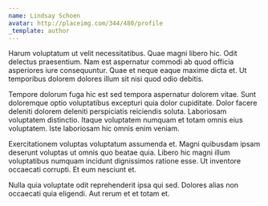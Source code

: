 ```yaml
---
name: Lindsay Schoen
avatar: http://placeimg.com/344/480/profile
_template: author
---
```

Harum voluptatum ut velit necessitatibus. Quae magni libero hic. Odit delectus praesentium. Nam est aspernatur commodi ab quod officia asperiores iure consequuntur. Quae et neque eaque maxime dicta et. Ut temporibus dolorem dolores illum sit nisi quod odio debitis.
  
Tempore dolorum fuga hic est sed tempora aspernatur dolorem vitae. Sunt doloremque optio voluptatibus excepturi quia dolor cupiditate. Dolor facere deleniti dolorem deleniti perspiciatis reiciendis soluta. Laboriosam voluptatem distinctio. Itaque voluptatem numquam et totam omnis eius voluptatem. Iste laboriosam hic omnis enim veniam.
  
Exercitationem voluptas voluptatum assumenda et. Magni quibusdam ipsam deserunt voluptas ut omnis quo beatae quia. Libero hic magni illum voluptatibus numquam incidunt dignissimos ratione esse. Ut inventore occaecati corrupti. Et eum nesciunt et.
  
Nulla quia voluptate odit reprehenderit ipsa qui sed. Dolores alias non occaecati quia eligendi. Aut rerum et et totam et.
